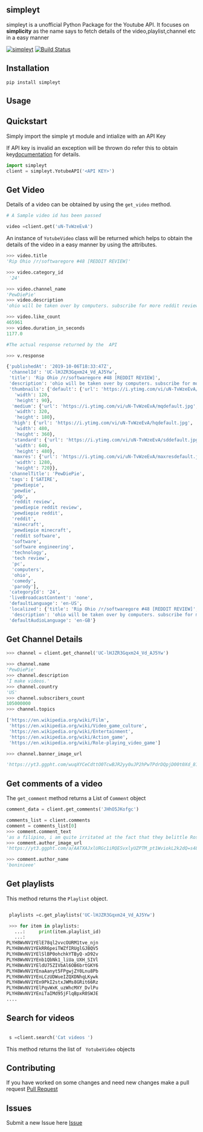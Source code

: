 ## simpleyt

simpleyt is a unofficial Python Package for the Youtube API. It focuses on **simplicity** as the name says to fetch details of the video,playlist,channel etc in a easy manner

[![simpleyt](https://pypip.in/download/simpleyt/badge.svg)](https://pypi.org/project/simpleyt/)
 [![Build Status](https://travis-ci.com/VarthanV/simple-yt.svg?branch=master)](https://travis-ci.com/VarthanV/simple-yt)

## Installation

```
pip install simpleyt
```

## Usage

## Quickstart

Simply import the simple yt module and intialize
with an API Key

If API key is invalid an exception will be thrown do refer this to obtain key[documentation](https://bit.ly/2UJD8rT) for details.

```python
import simpleyt
client = simpleyt.YotubeAPI('<API KEY>')
```

## Get Video

Details of a video can be obtained by using the `get_video` method.

```python
# A Sample video id has been passed

video =client.get('uN-TvWzeEvA')
```

An instance of `YotubeVideo` class will be returned which helps to obtain the details of the video in a easy manner by using the attributes.

```python
>>> video.title
'Rip Ohio /r/softwaregore #48 [REDDIT REVIEW]'

>>> video.category_id
 '24'

>>> video.channel_name
'PewDiePie'
>>> video.description
'ohio will be taken over by computers. subscribe for more reddit reviews epicly\n\n100 CLUB MERCH OUT NOW! https://represent.com/store/pewdiepie (Thank you) (▰˘◡˘▰)\nMinecraft Series Playlist:\nhttps://www.youtube.com/watch?v=VGt-BZ-SxGI&list=PLYH8WvNV1YEnLCzUDWueIZQXDNhqLKywk\nALL MINECRAFT EPISODES Playlist:\nhttps://www.youtube.com/watch?v=mhgS6TNkX9Q&list=PLYH8WvNV1YEn9PkI2stxJWMs8GRit66Rz\n\n\n:::::::My Stores:::::::: \nTSUKI:\nhttps://tsuki.market/\nMerch:\nhttps://represent.com/store/pewdiepie\n\n:::::::I drink GFUEL (affiliate link)::::::::\nhttps://gfuel.ly/31Kargr\n\n:::::::I stream on DLive (ad)::::::::\n\nhttps://go.dlive.tv/pewdiepie\n\n:::::::My Setup (affiliate links):::::::: \nChair: https://clutchchairz.com/pewdiepie/\nElgato Green Screen:\nhttp://e.lga.to/PewDiePie\n\n:::::::Check out this game I helped make (affiliate)::::::::\nhttps://store.steampowered.com/app/703840/Animal_Super_Squad/\n\n__ Outro: Animation:\nhttps://www.youtube.com/user/jae55555\n Song: https://www.youtube.com/channel/UC3e8EMTOn4g6ZSKggHTnNng'

>>> video.like_count
465961
>>> video.duration_in_seconds
1177.0

#The actual response returned by the  API

>>> v.response

{'publishedAt': '2019-10-06T18:33:47Z',
 'channelId': 'UC-lHJZR3Gqxm24_Vd_AJ5Yw',
 'title': 'Rip Ohio /r/softwaregore #48 [REDDIT REVIEW]',
 'description': 'ohio will be taken over by computers. subscribe for more reddit reviews epicly\n\n100 CLUB MERCH OUT NOW! https://represent.com/store/pewdiepie (Thank you) (▰˘◡˘▰)\nMinecraft Series Playlist:\nhttps://www.youtube.com/watch?v=VGt-BZ-SxGI&list=PLYH8WvNV1YEnLCzUDWueIZQXDNhqLKywk\nALL MINECRAFT EPISODES Playlist:\nhttps://www.youtube.com/watch?v=mhgS6TNkX9Q&list=PLYH8WvNV1YEn9PkI2stxJWMs8GRit66Rz\n\n\n:::::::My Stores:::::::: \nTSUKI:\nhttps://tsuki.market/\nMerch:\nhttps://represent.com/store/pewdiepie\n\n:::::::I drink GFUEL (affiliate link)::::::::\nhttps://gfuel.ly/31Kargr\n\n:::::::I stream on DLive (ad)::::::::\n\nhttps://go.dlive.tv/pewdiepie\n\n:::::::My Setup (affiliate links):::::::: \nChair: https://clutchchairz.com/pewdiepie/\nElgato Green Screen:\nhttp://e.lga.to/PewDiePie\n\n:::::::Check out this game I helped make (affiliate)::::::::\nhttps://store.steampowered.com/app/703840/Animal_Super_Squad/\n\n__ Outro: Animation:\nhttps://www.youtube.com/user/jae55555\n Song: https://www.youtube.com/channel/UC3e8EMTOn4g6ZSKggHTnNng',
 'thumbnails': {'default': {'url': 'https://i.ytimg.com/vi/uN-TvWzeEvA/default.jpg',
   'width': 120,
   'height': 90},
  'medium': {'url': 'https://i.ytimg.com/vi/uN-TvWzeEvA/mqdefault.jpg',
   'width': 320,
   'height': 180},
  'high': {'url': 'https://i.ytimg.com/vi/uN-TvWzeEvA/hqdefault.jpg',
   'width': 480,
   'height': 360},
  'standard': {'url': 'https://i.ytimg.com/vi/uN-TvWzeEvA/sddefault.jpg',
   'width': 640,
   'height': 480},
  'maxres': {'url': 'https://i.ytimg.com/vi/uN-TvWzeEvA/maxresdefault.jpg',
   'width': 1280,
   'height': 720}},
 'channelTitle': 'PewDiePie',
 'tags': ['SATIRE',
  'pewdiepie',
  'pewdie',
  'pdp',
  'reddit review',
  'pewdiepie reddit review',
  'pewdiepie reddit',
  'reddit',
  'minecraft',
  'pewdiepie minecraft',
  'reddit software',
  'software',
  'software engineering',
  'technology',
  'tech review',
  'pc',
  'computers',
  'ohio',
  'comedy',
  'parody'],
 'categoryId': '24',
 'liveBroadcastContent': 'none',
 'defaultLanguage': 'en-US',
 'localized': {'title': 'Rip Ohio /r/softwaregore #48 [REDDIT REVIEW]',
  'description': 'ohio will be taken over by computers. subscribe for more reddit reviews epicly\n\n100 CLUB MERCH OUT NOW! https://represent.com/store/pewdiepie (Thank you) (▰˘◡˘▰)\nMinecraft Series Playlist:\nhttps://www.youtube.com/watch?v=VGt-BZ-SxGI&list=PLYH8WvNV1YEnLCzUDWueIZQXDNhqLKywk\nALL MINECRAFT EPISODES Playlist:\nhttps://www.youtube.com/watch?v=mhgS6TNkX9Q&list=PLYH8WvNV1YEn9PkI2stxJWMs8GRit66Rz\n\n\n:::::::My Stores:::::::: \nTSUKI:\nhttps://tsuki.market/\nMerch:\nhttps://represent.com/store/pewdiepie\n\n:::::::I drink GFUEL (affiliate link)::::::::\nhttps://gfuel.ly/31Kargr\n\n:::::::I stream on DLive (ad)::::::::\n\nhttps://go.dlive.tv/pewdiepie\n\n:::::::My Setup (affiliate links):::::::: \nChair: https://clutchchairz.com/pewdiepie/\nElgato Green Screen:\nhttp://e.lga.to/PewDiePie\n\n:::::::Check out this game I helped make (affiliate)::::::::\nhttps://store.steampowered.com/app/703840/Animal_Super_Squad/\n\n__ Outro: Animation:\nhttps://www.youtube.com/user/jae55555\n Song: https://www.youtube.com/channel/UC3e8EMTOn4g6ZSKggHTnNng'},
 'defaultAudioLanguage': 'en-GB'}


```

## Get Channel Details

```python
>>> channel = client.get_channel('UC-lHJZR3Gqxm24_Vd_AJ5Yw')

>>> channel.name
'PewDiePie'
>>> channel.description
'I make videos.'
>>> channel.country
'US'
>>> channel.subscribers_count
105000000
>>> channel.topics

['https://en.wikipedia.org/wiki/Film',
 'https://en.wikipedia.org/wiki/Video_game_culture',
 'https://en.wikipedia.org/wiki/Entertainment',
 'https://en.wikipedia.org/wiki/Action_game',
 'https://en.wikipedia.org/wiki/Role-playing_video_game']

>>> channel.banner_image_url

'https://yt3.ggpht.com/wuqXYCeCdttO0TcwBJR2yy0uJP2hPwTPdrDQpjD00t0Xd_81t6dYeLdVMR24ArD4kuIpWO4hWg=w1060-fcrop64=1,00005a57ffffa5a8-k-c0xffffffff-no-nd-rj'

```

## Get comments of a video

The `get_comment` method returns a List of `Comment` object

```python
comment_data = client.get_comments('JHhO5JKofgc')

comments_list = client.comments
comment = comments_list[0]
>>> comment.comment_text
'as a filipino, i am quite irritated at the fact that they belittle Rose j'
>>> comment.author_image_url
'https://yt3.ggpht.com/a/AATXAJxlURGc1iRQESvxlyUZPTM_pt1WviokL2k2dQ=s48-c-k-c0xffffffff-no-rj-mo'

>>> comment.author_name
'boninieee'

```

## Get playlists

This method returns the `Playlist` object.

```python

 playlists =c.get_playlists('UC-lHJZR3Gqxm24_Vd_AJ5Yw')

 >>> for item in playlists:
   ...:     print(item.playlist_id)
   ...:
PLYH8WvNV1YElE78ql2vvcOURM1tve_njn
PLYH8WvNV1YEkRR6peiTWZfIRUglGJBQV5
PLYH8WvNV1YElSlBP0ohchkYTByQ-xD92v
PLYH8WvNV1YEnb1QbNk1_liUa_UXH_SIVl
PLYH8WvNV1YEldU75ZIVbAl6OB6brtGKY6
PLYH8WvNV1YEnaAanyt5FPgwjZY0Lnu8Pb
PLYH8WvNV1YEnLCzUDWueIZQXDNhqLKywk
PLYH8WvNV1YEn9PkI2stxJWMs8GRit66Rz
PLYH8WvNV1YElPqvWxK_uzWhcMXY_DvlPu
PLYH8WvNV1YEniTaIMd95jFlqBpxR0SWJE
....
```
##  Search for videos


```python

 s =client.search('Cat videos ') 

```
This method returns the list of ``` YotubeVideo``` objects

## Contributing

If you have worked on some changes and need new changes make a pull request  [Pull Request](https://github.com/VarthanV/simple-yt/pulls)

## Issues

Submit a new Issue here [Issue](https://github.com/VarthanV/simple-yt/issues)
